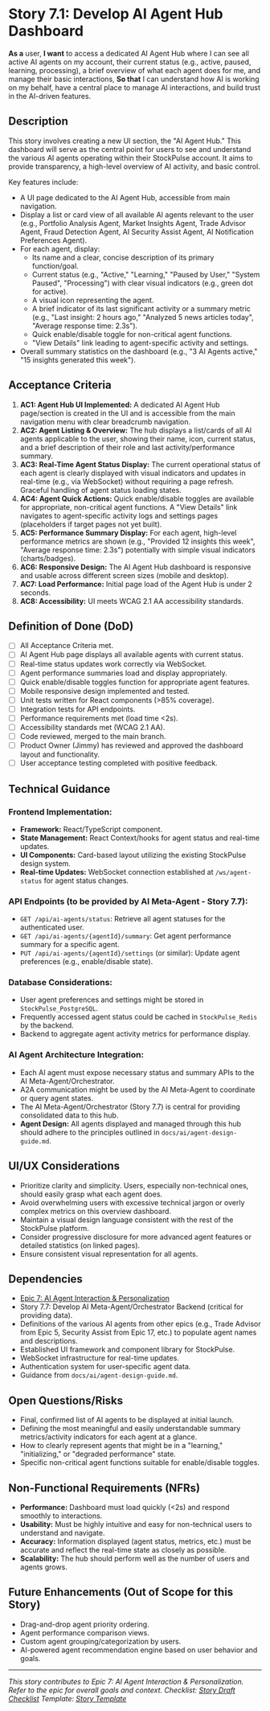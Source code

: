 <!--
Epic: AI Agent Interaction & Personalization
Epic Link: [Epic 7: AI Agent Interaction & Personalization](../epic-7.md)
Story ID: 7.1
Story Title: Develop AI Agent Hub Dashboard
Persona: User (Platform User)
Reporter: Jimmy (Product Owner)
Assignee: TBD (Frontend Development Team, UX/UI Designer, Backend Team)
Status: To Do
Estimate: TBD (e.g., 13 Story Points)
Sprint: TBD
Release: TBD
-->

# Story 7.1: Develop AI Agent Hub Dashboard

**As a** user,
**I want** to access a dedicated AI Agent Hub where I can see all active AI agents on my account, their current status (e.g., active, paused, learning, processing), a brief overview of what each agent does for me, and manage their basic interactions,
**So that** I can understand how AI is working on my behalf, have a central place to manage AI interactions, and build trust in the AI-driven features.

## Description
This story involves creating a new UI section, the "AI Agent Hub." This dashboard will serve as the central point for users to see and understand the various AI agents operating within their StockPulse account. It aims to provide transparency, a high-level overview of AI activity, and basic control.

Key features include:
-   A UI page dedicated to the AI Agent Hub, accessible from main navigation.
-   Display a list or card view of all available AI agents relevant to the user (e.g., Portfolio Analysis Agent, Market Insights Agent, Trade Advisor Agent, Fraud Detection Agent, AI Security Assist Agent, AI Notification Preferences Agent).
-   For each agent, display:
    *   Its name and a clear, concise description of its primary function/goal.
    *   Current status (e.g., "Active," "Learning," "Paused by User," "System Paused", "Processing") with clear visual indicators (e.g., green dot for active).
    *   A visual icon representing the agent.
    *   A brief indicator of its last significant activity or a summary metric (e.g., "Last insight: 2 hours ago," "Analyzed 5 news articles today", "Average response time: 2.3s").
    *   Quick enable/disable toggle for non-critical agent functions.
    *   "View Details" link leading to agent-specific activity and settings.
-   Overall summary statistics on the dashboard (e.g., "3 AI Agents active," "15 insights generated this week").

## Acceptance Criteria

1.  **AC1: Agent Hub UI Implemented:** A dedicated AI Agent Hub page/section is created in the UI and is accessible from the main navigation menu with clear breadcrumb navigation.
2.  **AC2: Agent Listing & Overview:** The hub displays a list/cards of all AI agents applicable to the user, showing their name, icon, current status, and a brief description of their role and last activity/performance summary.
3.  **AC3: Real-Time Agent Status Display:** The current operational status of each agent is clearly displayed with visual indicators and updates in real-time (e.g., via WebSocket) without requiring a page refresh. Graceful handling of agent status loading states.
4.  **AC4: Agent Quick Actions:** Quick enable/disable toggles are available for appropriate, non-critical agent functions. A "View Details" link navigates to agent-specific activity logs and settings pages (placeholders if target pages not yet built).
5.  **AC5: Performance Summary Display:** For each agent, high-level performance metrics are shown (e.g., "Provided 12 insights this week", "Average response time: 2.3s") potentially with simple visual indicators (charts/badges).
6.  **AC6: Responsive Design:** The AI Agent Hub dashboard is responsive and usable across different screen sizes (mobile and desktop).
7.  **AC7: Load Performance:** Initial page load of the Agent Hub is under 2 seconds.
8.  **AC8: Accessibility:** UI meets WCAG 2.1 AA accessibility standards.

## Definition of Done (DoD)

-   [ ] All Acceptance Criteria met.
-   [ ] AI Agent Hub page displays all available agents with current status.
-   [ ] Real-time status updates work correctly via WebSocket.
-   [ ] Agent performance summaries load and display appropriately.
-   [ ] Quick enable/disable toggles function for appropriate agent features.
-   [ ] Mobile responsive design implemented and tested.
-   [ ] Unit tests written for React components (>85% coverage).
-   [ ] Integration tests for API endpoints.
-   [ ] Performance requirements met (load time <2s).
-   [ ] Accessibility standards met (WCAG 2.1 AA).
-   [ ] Code reviewed, merged to the main branch.
-   [ ] Product Owner (Jimmy) has reviewed and approved the dashboard layout and functionality.
-   [ ] User acceptance testing completed with positive feedback.

## Technical Guidance

### Frontend Implementation:
-   **Framework:** React/TypeScript component.
-   **State Management:** React Context/hooks for agent status and real-time updates.
-   **UI Components:** Card-based layout utilizing the existing StockPulse design system.
-   **Real-time Updates:** WebSocket connection established at `/ws/agent-status` for agent status changes.

### API Endpoints (to be provided by AI Meta-Agent - Story 7.7):
-   `GET /api/ai-agents/status`: Retrieve all agent statuses for the authenticated user.
-   `GET /api/ai-agents/{agentId}/summary`: Get agent performance summary for a specific agent.
-   `PUT /api/ai-agents/{agentId}/settings` (or similar): Update agent preferences (e.g., enable/disable state).

### Database Considerations:
-   User agent preferences and settings might be stored in `StockPulse_PostgreSQL`.
-   Frequently accessed agent status could be cached in `StockPulse_Redis` by the backend.
-   Backend to aggregate agent activity metrics for performance display.

### AI Agent Architecture Integration:
-   Each AI agent must expose necessary status and summary APIs to the AI Meta-Agent/Orchestrator.
-   A2A communication might be used by the AI Meta-Agent to coordinate or query agent states.
-   The AI Meta-Agent/Orchestrator (Story 7.7) is central for providing consolidated data to this hub.
-   **Agent Design:** All agents displayed and managed through this hub should adhere to the principles outlined in `docs/ai/agent-design-guide.md`.

## UI/UX Considerations

-   Prioritize clarity and simplicity. Users, especially non-technical ones, should easily grasp what each agent does.
-   Avoid overwhelming users with excessive technical jargon or overly complex metrics on this overview dashboard.
-   Maintain a visual design language consistent with the rest of the StockPulse platform.
-   Consider progressive disclosure for more advanced agent features or detailed statistics (on linked pages).
-   Ensure consistent visual representation for all agents.

## Dependencies

-   [Epic 7: AI Agent Interaction & Personalization](../epic-7.md)
-   Story 7.7: Develop AI Meta-Agent/Orchestrator Backend (critical for providing data).
-   Definitions of the various AI agents from other epics (e.g., Trade Advisor from Epic 5, Security Assist from Epic 17, etc.) to populate agent names and descriptions.
-   Established UI framework and component library for StockPulse.
-   WebSocket infrastructure for real-time updates.
-   Authentication system for user-specific agent data.
-   Guidance from `docs/ai/agent-design-guide.md`.

## Open Questions/Risks

-   Final, confirmed list of AI agents to be displayed at initial launch.
-   Defining the most meaningful and easily understandable summary metrics/activity indicators for each agent at a glance.
-   How to clearly represent agents that might be in a "learning," "initializing," or "degraded performance" state.
-   Specific non-critical agent functions suitable for enable/disable toggles.

## Non-Functional Requirements (NFRs)

-   **Performance:** Dashboard must load quickly (<2s) and respond smoothly to interactions.
-   **Usability:** Must be highly intuitive and easy for non-technical users to understand and navigate.
-   **Accuracy:** Information displayed (agent status, metrics, etc.) must be accurate and reflect the real-time state as closely as possible.
-   **Scalability:** The hub should perform well as the number of users and agents grows.

## Future Enhancements (Out of Scope for this Story)
-   Drag-and-drop agent priority ordering.
-   Agent performance comparison views.
-   Custom agent grouping/categorization by users.
-   AI-powered agent recommendation engine based on user behavior and goals.

---
*This story contributes to Epic 7: AI Agent Interaction & Personalization. Refer to the epic for overall goals and context.*
*Checklist: [Story Draft Checklist](../../../bmad-agent/checklists/story-draft-checklist.md)*
*Template: [Story Template](../../../bmad-agent/templates/story-tmpl.md)* 